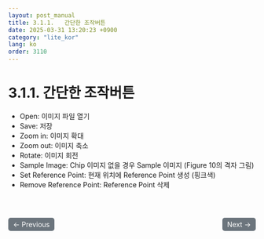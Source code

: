 ```yaml
---
layout: post_manual
title: 3.1.1.	간단한 조작버튼
date: 2025-03-31 13:20:23 +0900
category: "lite_kor"
lang: ko
order: 3110
---
```


# 3.1.1. 간단한 조작버튼

-	Open: 이미지 파일 열기
-	Save: 저장
-	Zoom in: 이미지 확대
-	Zoom out: 이미지 축소
-	Rotate: 이미지 회전
-	Sample Image: Chip 이미지 없을 경우 Sample 이미지 (Figure 10의 격자 그림)
-	Set Reference Point: 현재 위치에 Reference Point 생성 (핑크색)
-	Remove Reference Point: Reference Point 삭제

<!-- 이전/다음 페이지 버튼 -->
<br/>
<br/>
<div style="display: flex; justify-content: space-between; align-items: center; margin-top: 10;">
  <!-- 이전 페이지 버튼 -->
  <a href="/manuals/manuals_lite_kor/Chapter 3/Chapter 3-1/" class="btn btn-primary" style="display: inline-block; padding: 5px 10px; background-color: #6c757d; color: white; text-decoration: none; border-radius: 5px;">
    ← Previous
  </a>

  <!-- 다음 페이지 버튼 -->
  <a href="/manuals/manuals_lite_kor/Chapter 3/Chapter 3-1-2/" class="btn btn-primary" style="display: inline-block; padding: 5px 10px; background-color: #6c757d; color: white; text-decoration: none; border-radius: 5px;">
    Next →
  </a>
</div>